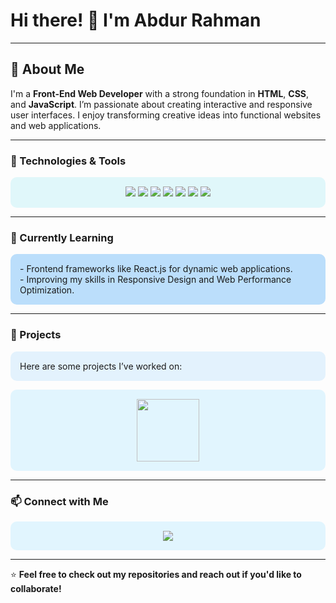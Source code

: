 # Hi there! 👋 I'm Abdur Rahman

---

## 🌟 About Me
I'm a **Front-End Web Developer** with a strong foundation in **HTML**, **CSS**, and **JavaScript**. I’m passionate about creating interactive and responsive user interfaces. I enjoy transforming creative ideas into functional websites and web applications.

---

### 🔧 Technologies & Tools

<p align="center" style="background-color:#E0F7FA; padding: 15px; border-radius: 10px;">
  <img src="https://img.shields.io/badge/HTML5-E34F26?style=for-the-badge&logo=html5&logoColor=white" />
  <img src="https://img.shields.io/badge/CSS3-1572B6?style=for-the-badge&logo=css3&logoColor=white" />
  <img src="https://img.shields.io/badge/JavaScript-F7DF1E?style=for-the-badge&logo=javascript&logoColor=black" />
  <img src="https://img.shields.io/badge/Bootstrap-563D7C?style=for-the-badge&logo=bootstrap&logoColor=white" />
  <img src="https://img.shields.io/badge/Tailwind%20CSS-38B2AC?style=for-the-badge&logo=tailwind-css&logoColor=white" />
  <img src="https://img.shields.io/badge/Git-F05032?style=for-the-badge&logo=git&logoColor=white" />
  <img src="https://img.shields.io/badge/GitHub-181717?style=for-the-badge&logo=github&logoColor=white" />
</p>

---

### 🌱 Currently Learning

<p style="background-color:#BBDEFB; padding: 15px; border-radius: 10px;">
- Frontend frameworks like React.js for dynamic web applications.<br>
- Improving my skills in Responsive Design and Web Performance Optimization.
</p>

---

### 💼 Projects

<p style="background-color:#E3F2FD; padding: 15px; border-radius: 10px;">
Here are some projects I’ve worked on:

  <p align="center" style="background-color:#E1F5FE; padding: 15px; border-radius: 10px;">
    <a href="https://abdur-rahmansportfolio.netlify.app/"><img src="https://encrypted-tbn0.gstatic.com/images?q=tbn:ANd9GcQP3y2YuTNlHFCJ00nuputMwtPN_lVoh0ge_Q&s" width="100px"></a>
    </p>


---

### 📫 Connect with Me

<p align="center" style="background-color:#E1F5FE; padding: 15px; border-radius: 10px;">
    <a href="www.linkedin.com/in/abdurrahman3008"><img src="https://img.shields.io/badge/LinkedIn-0077B5?style=for-the-badge&logo=linkedin&logoColor=white" /></a>
</p>

---

⭐ **Feel free to check out my repositories and reach out if you'd like to collaborate!**
